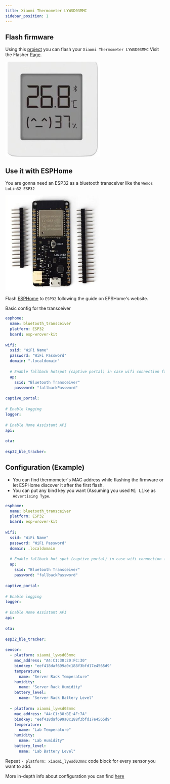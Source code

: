 ```yaml
---
title: Xiaomi Thermometer LYWSD03MMC
sidebar_position: 1
---
```


## Flash firmware

Using this [project](https://github.com/atc1441/ATC_MiThermometer) you can flash your
`Xiaomi Thermometer LYWSD03MMC`
Visit the Flasher [Page](https://atc1441.github.io/TelinkFlasher.html).

![LYWSD03MMC](./img/lywsd03mmc.jpeg)

## Use it with ESPHome

You are gonna need an ESP32 as a bluetooth transceiver like the `Wemos LoLin32 ESP32`

![esp32](./img/esp32.jpg)

Flash [ESPHome](https://esphome.io/) to `ESP32` following the guide on EPSHome's website.

Basic config for the transceiver

```yaml
esphome:
  name: bluetooth_transceiver
  platform: ESP32
  board: esp-wrover-kit

wifi:
  ssid: "WiFi Name"
  password: "WiFi Password"
  domain: ".localdomain"

  # Enable fallback hotspot (captive portal) in case wifi connection fails
  ap:
    ssid: "Bluetooth Transceiver"
    password: "fallbackPassword"

captive_portal:

# Enable logging
logger:

# Enable Home Assistant API
api:

ota:

esp32_ble_tracker:
```

## Configuration (Example)

- You can find thermometer's MAC address while flashing the firmware or let ESPHome discover it after the first flash.
- You can put any bind key you want (Assuming you used <kbd>Mi Like</kbd> as `Advertising Type`.

```yaml
esphome:
  name: bluetooth_transceiver
  platform: ESP32
  board: esp-wrover-kit

wifi:
  ssid: "WiFi Name"
  password: "WiFi Password"
  domain: .localdomain

  # Enable fallback hot spot (captive portal) in case wifi connection fails
  ap:
    ssid: "Bluetooth Transceiver"
    password: "fallbackPassword"

captive_portal:

# Enable logging
logger:

# Enable Home Assistant API
api:

ota:

esp32_ble_tracker:

sensor:
  - platform: xiaomi_lywsd03mmc
    mac_address: "A4:C1:38:20:FC:30"
    bindkey: "eef418daf699a0c188f3bfd17e4565d9"
    temperature:
      name: "Server Rack Temperature"
    humidity:
      name: "Server Rack Humidity"
    battery_level:
      name: "Server Rack Battery Level"

  - platform: xiaomi_lywsd03mmc
    mac_address: "A4:C1:38:BE:4F:7A"
    bindkey: "eef418daf699a0c188f3bfd17e4565d9"
    temperature:
      name: "Lab Temperature"
    humidity:
      name: "Lab Humidity"
    battery_level:
      name: "Lab Battery Level"
```

Repeat `- platform: xiaomi_lywsd03mmc` code block for every sensor you want to add.

More in-depth info about configuration you can find [here](https://esphome.io/components/sensor/xiaomi_ble.html?highlight=atc#lywsd03mmc)
